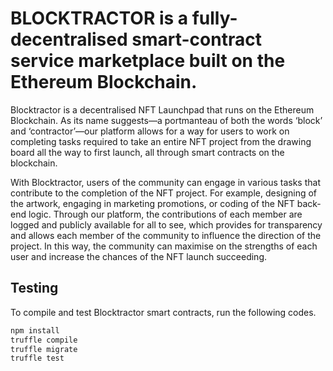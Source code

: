 # BLOCKTRACTOR is a fully-decentralised smart-contract service marketplace built on the Ethereum Blockchain.

Blocktractor is a decentralised NFT Launchpad that runs on the Ethereum Blockchain. As its name suggests—a portmanteau of both the words ‘block’ and ‘contractor’—our platform allows for a way for users to work on completing tasks required to take an entire NFT project from the drawing board all the way to first launch, all through smart contracts on the blockchain.  

With Blocktractor, users of the community can engage in various tasks that contribute to the completion of the NFT project. For example, designing of the artwork, engaging in marketing promotions, or coding of the NFT back-end logic. Through our platform, the contributions of each member are logged and publicly available for all to see, which provides for transparency and allows each member of the community to influence the direction of the project. In this way, the community can maximise on the strengths of each user and increase the chances of the NFT launch succeeding. 


## Testing

To compile and test Blocktractor smart contracts, run the following codes.

```bash
npm install
truffle compile
truffle migrate
truffle test
```
